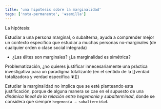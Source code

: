 ```yaml
---
title: 'una hipótesis sobre la marginalidad'
tags: ['nota-permanente', '❦semilla']
---
```


La hipótesis:

Estudiar a una persona marginal, o subalterna, ayuda a comprender mejor un contexto específico que estudiar a muchas personas no-marginales (de cualquier orden o clase social integrada)

- ¿Las élites son marginales? ¿La marginalidad es simétrica?

Problematización, ¿no quieres justificar innecesariamente una práctica investigativa para un paradigma totalizante (en el sentido de la [[verdad totalizadora y verdad específica ❦]])

Estudiar la marginalidad no implica que se esté planteando esta justificación, porque de alguna manera se cae en el supuesto de una *dinámica lineal de la relación entre hegemonía y subalterminad*, donde se considera que siempre `hegemonía → subalternidad`.